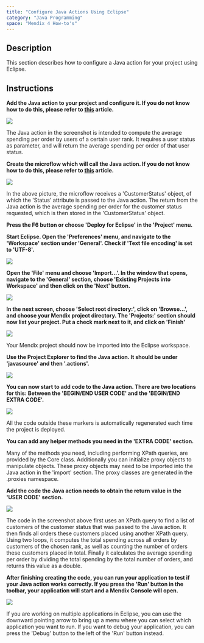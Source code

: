```yaml
---
title: "Configure Java Actions Using Eclipse"
category: "Java Programming"
space: "Mendix 4 How-to's"
---
```

## Description

This section describes how to configure a Java action for your project using Eclipse.

## Instructions

 **Add the Java action to your project and configure it. If you do not know how to do this, please refer to [this](add-and-configure-a-java-action) article.**

![](attachments/2621631/2752975.png)

The Java action in the screenshot is intended to compute the average spending per order by users of a certain user rank. It requires a user status as parameter, and will return the average spending per order of that user status.

 **Create the microflow which will call the Java action. If you do not know how to do this, please refer to [this](add-an-activity-to-a-microflow) article.**

![](attachments/2621631/2752980.png)

In the above picture, the microflow receives a 'CustomerStatus' object, of which the 'Status' attribute is passed to the Java action. The return from the Java action is the average spending per order for the customer status requested, which is then stored in the 'CustomerStatus' object.

 **Press the F6 button or choose 'Deploy for Eclipse' in the 'Project' menu.**

 **Start Eclipse. Open the 'Preferences' menu, and navigate to the 'Workspace' section under 'General'. Check if 'Text file encoding' is set to 'UTF-8'.**

![](attachments/2621631/2752974.png)

 **Open the 'File' menu and choose 'Import...'. In the window that opens, navigate to the 'General' section, choose 'Existing Projects into Workspace' and then click on the 'Next' button.**

![](attachments/2621631/2752977.png)

 **In the next screen, choose 'Select root directory:', click on 'Browse...', and choose your Mendix project directory. The 'Projects:' section should now list your project. Put a check mark next to it, and click on 'Finish'**

![](attachments/2621631/2752972.png)

Your Mendix project should now be imported into the Eclipse workspace.

 **Use the Project Explorer to find the Java action. It should be under 'javasource' and then '<ModuleName>.actions'.**

![](attachments/2621631/2752979.png)

 **You can now start to add code to the Java action. There are two locations for this: Between the 'BEGIN/END USER CODE' and the 'BEGIN/END EXTRA CODE'.**

![](attachments/2621631/2752978.png)

All the code outside these markers is automatically regenerated each time the project is deployed.

 **You can add any helper methods you need in the 'EXTRA CODE' section.**

Many of the methods you need, including performing XPath queries, are provided by the Core class. Additionally you can initialize proxy objects to manipulate objects. These proxy objects may need to be imported into the Java action in the 'import' section. The proxy classes are generated in the <ModuleName>.proxies namespace.

 **Add the code the Java action needs to obtain the return value in the 'USER CODE' section.**

![](attachments/2621631/2752981.png)

The code in the screenshot above first uses an XPath query to find a list of customers of the customer status that was passed to the Java action. It then finds all orders these customers placed using another XPath query. Using two loops, it computes the total spending across all orders by customers of the chosen rank, as well as counting the number of orders these customers placed in total. Finally it calculates the average spending per order by dividing the total spending by the total number of orders, and returns this value as a double.

 **After finishing creating the code, you can run your application to test if your Java action works correctly. If you press the 'Run' button in the toolbar, your application will start and a Mendix Console will open.**

![](attachments/2621631/2752976.png)

If you are working on multiple applications in Eclipse, you can use the downward pointing arrow to bring up a menu where you can select which application you want to run. If you want to debug your application, you can press the 'Debug' button to the left of the 'Run' button instead.
